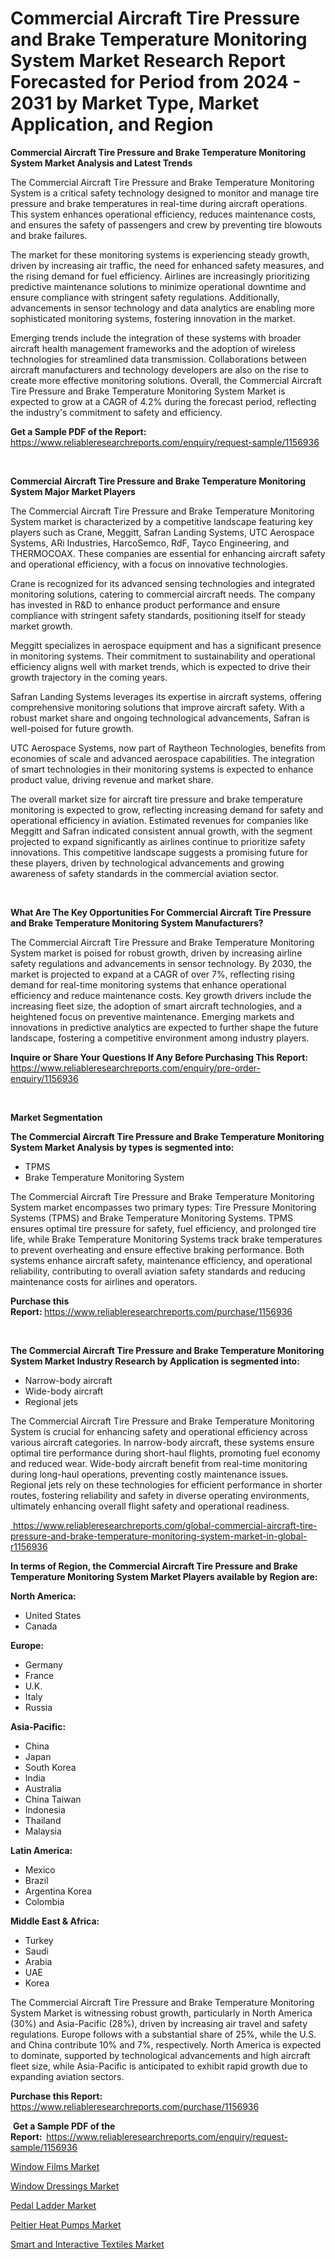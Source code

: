 <p><h1>Commercial Aircraft Tire Pressure and Brake Temperature Monitoring System Market Research Report Forecasted for Period from 2024 -  2031 by Market Type, Market Application, and Region</h1></p><p><strong>Commercial Aircraft Tire Pressure and Brake Temperature Monitoring System Market Analysis and Latest Trends</strong></p>
<p><p>The Commercial Aircraft Tire Pressure and Brake Temperature Monitoring System is a critical safety technology designed to monitor and manage tire pressure and brake temperatures in real-time during aircraft operations. This system enhances operational efficiency, reduces maintenance costs, and ensures the safety of passengers and crew by preventing tire blowouts and brake failures.</p><p>The market for these monitoring systems is experiencing steady growth, driven by increasing air traffic, the need for enhanced safety measures, and the rising demand for fuel efficiency. Airlines are increasingly prioritizing predictive maintenance solutions to minimize operational downtime and ensure compliance with stringent safety regulations. Additionally, advancements in sensor technology and data analytics are enabling more sophisticated monitoring systems, fostering innovation in the market.</p><p>Emerging trends include the integration of these systems with broader aircraft health management frameworks and the adoption of wireless technologies for streamlined data transmission. Collaborations between aircraft manufacturers and technology developers are also on the rise to create more effective monitoring solutions. Overall, the Commercial Aircraft Tire Pressure and Brake Temperature Monitoring System Market is expected to grow at a CAGR of 4.2% during the forecast period, reflecting the industry's commitment to safety and efficiency.</p></p>
<p><strong>Get a Sample PDF of the Report:&nbsp;</strong> <a href="https://www.reliableresearchreports.com/enquiry/request-sample/1156936?utm_campaign=5&utm_medium=2&utm_source=Github&utm_content=ia&utm_term=17112024&utm_id=commercial-aircraft-tire-pressure-and-brake-temperature-monitoring-system">https://www.reliableresearchreports.com/enquiry/request-sample/1156936</a></p>
<p>&nbsp;</p>
<p><strong>Commercial Aircraft Tire Pressure and Brake Temperature Monitoring System Major Market Players</strong></p>
<p><p>The Commercial Aircraft Tire Pressure and Brake Temperature Monitoring System market is characterized by a competitive landscape featuring key players such as Crane, Meggitt, Safran Landing Systems, UTC Aerospace Systems, ARi Industries, HarcoSemco, RdF, Tayco Engineering, and THERMOCOAX. These companies are essential for enhancing aircraft safety and operational efficiency, with a focus on innovative technologies.</p><p>Crane is recognized for its advanced sensing technologies and integrated monitoring solutions, catering to commercial aircraft needs. The company has invested in R&D to enhance product performance and ensure compliance with stringent safety standards, positioning itself for steady market growth.</p><p>Meggitt specializes in aerospace equipment and has a significant presence in monitoring systems. Their commitment to sustainability and operational efficiency aligns well with market trends, which is expected to drive their growth trajectory in the coming years.</p><p>Safran Landing Systems leverages its expertise in aircraft systems, offering comprehensive monitoring solutions that improve aircraft safety. With a robust market share and ongoing technological advancements, Safran is well-poised for future growth.</p><p>UTC Aerospace Systems, now part of Raytheon Technologies, benefits from economies of scale and advanced aerospace capabilities. The integration of smart technologies in their monitoring systems is expected to enhance product value, driving revenue and market share.</p><p>The overall market size for aircraft tire pressure and brake temperature monitoring is expected to grow, reflecting increasing demand for safety and operational efficiency in aviation. Estimated revenues for companies like Meggitt and Safran indicated consistent annual growth, with the segment projected to expand significantly as airlines continue to prioritize safety innovations. This competitive landscape suggests a promising future for these players, driven by technological advancements and growing awareness of safety standards in the commercial aviation sector.</p></p>
<p>&nbsp;</p>
<p><strong>What Are The Key Opportunities For Commercial Aircraft Tire Pressure and Brake Temperature Monitoring System Manufacturers?</strong></p>
<p><p>The Commercial Aircraft Tire Pressure and Brake Temperature Monitoring System market is poised for robust growth, driven by increasing airline safety regulations and advancements in sensor technology. By 2030, the market is projected to expand at a CAGR of over 7%, reflecting rising demand for real-time monitoring systems that enhance operational efficiency and reduce maintenance costs. Key growth drivers include the increasing fleet size, the adoption of smart aircraft technologies, and a heightened focus on preventive maintenance. Emerging markets and innovations in predictive analytics are expected to further shape the future landscape, fostering a competitive environment among industry players.</p></p>
<p><strong>Inquire or Share Your Questions If Any Before Purchasing This Report:</strong> <a href="https://www.reliableresearchreports.com/enquiry/pre-order-enquiry/1156936?utm_campaign=5&utm_medium=2&utm_source=Github&utm_content=ia&utm_term=17112024&utm_id=commercial-aircraft-tire-pressure-and-brake-temperature-monitoring-system">https://www.reliableresearchreports.com/enquiry/pre-order-enquiry/1156936</a></p>
<p>&nbsp;</p>
<p><strong>Market Segmentation</strong></p>
<p><strong>The Commercial Aircraft Tire Pressure and Brake Temperature Monitoring System Market Analysis by types is segmented into:</strong></p>
<p><ul><li>TPMS</li><li>Brake Temperature Monitoring System</li></ul></p>
<p><p>The Commercial Aircraft Tire Pressure and Brake Temperature Monitoring System market encompasses two primary types: Tire Pressure Monitoring Systems (TPMS) and Brake Temperature Monitoring Systems. TPMS ensures optimal tire pressure for safety, fuel efficiency, and prolonged tire life, while Brake Temperature Monitoring Systems track brake temperatures to prevent overheating and ensure effective braking performance. Both systems enhance aircraft safety, maintenance efficiency, and operational reliability, contributing to overall aviation safety standards and reducing maintenance costs for airlines and operators.</p></p>
<p><strong>Purchase this Report:&nbsp;</strong><a href="https://www.reliableresearchreports.com/purchase/1156936?utm_campaign=5&utm_medium=2&utm_source=Github&utm_content=ia&utm_term=17112024&utm_id=commercial-aircraft-tire-pressure-and-brake-temperature-monitoring-system">https://www.reliableresearchreports.com/purchase/1156936</a></p>
<p>&nbsp;</p>
<p><strong>The Commercial Aircraft Tire Pressure and Brake Temperature Monitoring System Market Industry Research by Application is segmented into:</strong></p>
<p><ul><li>Narrow-body aircraft</li><li>Wide-body aircraft</li><li>Regional jets</li></ul></p>
<p><p>The Commercial Aircraft Tire Pressure and Brake Temperature Monitoring System is crucial for enhancing safety and operational efficiency across various aircraft categories. In narrow-body aircraft, these systems ensure optimal tire performance during short-haul flights, promoting fuel economy and reduced wear. Wide-body aircraft benefit from real-time monitoring during long-haul operations, preventing costly maintenance issues. Regional jets rely on these technologies for efficient performance in shorter routes, fostering reliability and safety in diverse operating environments, ultimately enhancing overall flight safety and operational readiness.</p></p>
<p><a href="https://www.reliableresearchreports.com/global-commercial-aircraft-tire-pressure-and-brake-temperature-monitoring-system-market-in-global-r1156936?utm_campaign=5&utm_medium=2&utm_source=Github&utm_content=ia&utm_term=17112024&utm_id=commercial-aircraft-tire-pressure-and-brake-temperature-monitoring-system">&nbsp;https://www.reliableresearchreports.com/global-commercial-aircraft-tire-pressure-and-brake-temperature-monitoring-system-market-in-global-r1156936</a></p>
<p><strong>In terms of Region, the Commercial Aircraft Tire Pressure and Brake Temperature Monitoring System Market Players available by Region are:</strong></p>
<p>
    <p> <strong> North America: </strong>
        <ul>
            <li>United States</li>
            <li>Canada</li>
        </ul>
        </p> 
    <p> <strong> Europe: </strong>
        <ul>
            <li>Germany</li>
            <li>France</li>
            <li>U.K.</li>
            <li>Italy</li>
            <li>Russia</li>
        </ul>
        </p> 
    <p> <strong> Asia-Pacific: </strong>
        <ul>
            <li>China</li>
            <li>Japan</li>
            <li>South Korea</li>
            <li>India</li>
            <li>Australia</li>
            <li>China Taiwan</li>
            <li>Indonesia</li>
            <li>Thailand</li>
            <li>Malaysia</li>
        </ul>
        </p> 
    <p> <strong> Latin America: </strong>
        <ul>
            <li>Mexico</li>
            <li>Brazil</li>
            <li>Argentina Korea</li>
            <li>Colombia</li>
        </ul>
        </p> 
    <p> <strong> Middle East & Africa: </strong>
        <ul>
            <li>Turkey</li>
            <li>Saudi</li>
            <li>Arabia</li>
            <li>UAE</li>
            <li>Korea</li>
        </ul>
    </p>
    </p>
<p><p>The Commercial Aircraft Tire Pressure and Brake Temperature Monitoring System Market is witnessing robust growth, particularly in North America (30%) and Asia-Pacific (28%), driven by increasing air travel and safety regulations. Europe follows with a substantial share of 25%, while the U.S. and China contribute 10% and 7%, respectively. North America is expected to dominate, supported by technological advancements and high aircraft fleet size, while Asia-Pacific is anticipated to exhibit rapid growth due to expanding aviation sectors.</p></p>
<p><strong>Purchase this Report: </strong><a href="https://www.reliableresearchreports.com/purchase/1156936?utm_campaign=5&utm_medium=2&utm_source=Github&utm_content=ia&utm_term=17112024&utm_id=commercial-aircraft-tire-pressure-and-brake-temperature-monitoring-system">https://www.reliableresearchreports.com/purchase/1156936</a></p>
<p>&nbsp;<strong>Get a Sample PDF of the Report:&nbsp;&nbsp;</strong><a href="https://www.reliableresearchreports.com/enquiry/request-sample/1156936?utm_campaign=5&utm_medium=2&utm_source=Github&utm_content=ia&utm_term=17112024&utm_id=commercial-aircraft-tire-pressure-and-brake-temperature-monitoring-system">https://www.reliableresearchreports.com/enquiry/request-sample/1156936</a></p>
<p><strong></strong></p>
<p><p><a href="https://issuu.com/reportprime-2/docs/window-films-market-size-2030.pptx_a5e2c51fef9913?utm_campaign=5&utm_medium=2&utm_source=Github&utm_content=ia&utm_term=17112024&utm_id=commercial-aircraft-tire-pressure-and-brake-temperature-monitoring-system">Window Films Market</a></p><p><a href="https://issuu.com/reportprime-2/docs/window-dressings-market-size-2030.p_ba11c55c53360c?utm_campaign=5&utm_medium=2&utm_source=Github&utm_content=ia&utm_term=17112024&utm_id=commercial-aircraft-tire-pressure-and-brake-temperature-monitoring-system">Window Dressings Market</a></p><p><a href="https://www.linkedin.com/pulse/global-pedal-ladder-market-trends-analysis-future-growth-hpxee?utm_campaign=5&utm_medium=2&utm_source=Github&utm_content=ia&utm_term=17112024&utm_id=commercial-aircraft-tire-pressure-and-brake-temperature-monitoring-system">Pedal Ladder Market</a></p><p><a href="https://www.linkedin.com/pulse/future-ready-strategic-insights-global-peltier-heat-pumps-a7wqe?utm_campaign=5&utm_medium=2&utm_source=Github&utm_content=ia&utm_term=17112024&utm_id=commercial-aircraft-tire-pressure-and-brake-temperature-monitoring-system">Peltier Heat Pumps Market</a></p><p><a href="https://github.com/lylyparadise/Market-Research-Report-List-5/blob/main/smart-and-interactive-textiles-market.md?utm_campaign=5&utm_medium=2&utm_source=Github&utm_content=ia&utm_term=17112024&utm_id=commercial-aircraft-tire-pressure-and-brake-temperature-monitoring-system">Smart and Interactive Textiles Market</a></p></p>
